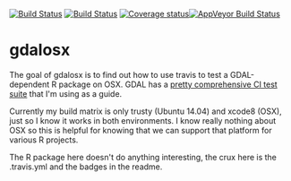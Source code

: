 
<!-- README.md is generated from README.Rmd. Please edit that file -->
[![Build Status](http://badges.herokuapp.com/travis/dis-organization/gdalosx?branch=master&env=BUILD_NAME=trusty_clang&label=trusty_clang)](https://travis-ci.org/dis-organization/gdalosx) [![Build Status](http://badges.herokuapp.com/travis/dis-organization/gdalosx?branch=master&env=BUILD_NAME=osx_release&label=osx_release)](https://travis-ci.org/dis-organization/gdalosx) [![Coverage status](https://codecov.io/gh/dis-organization/gdalosx/branch/master/graph/badge.svg)](https://codecov.io/github/dis-organization/gdalosx?branch=master)[![AppVeyor Build Status](https://ci.appveyor.com/dis-organization/gdalosx)](https://ci.appveyor.com/api/projects/status/github/dis-organization/gdalosx?branch=master&svg=true)

gdalosx
=======

The goal of gdalosx is to find out how to use travis to test a GDAL-dependent R package on OSX. GDAL has a [pretty comprehensive CI test suite](https://github.com/OSGeo/gdal/tree/trunk/gdal/ci/travis) that I'm using as a guide.

Currently my build matrix is only trusty (Ubuntu 14.04) and xcode8 (OSX), just so I know it works in both environments. I know really nothing about OSX so this is helpful for knowing that we can support that platform for various R projects.

The R package here doesn't do anything interesting, the crux here is the .travis.yml and the badges in the readme.
